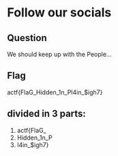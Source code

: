 # Follow our socials
## Question
We should keep up with the People...
## Flag
actf{FlaG_Hidden_1n_Pl4in_$igh7}
## divided in 3 parts:
1) actf{FlaG_
2) Hidden_1n_P
3) l4in_$igh7}